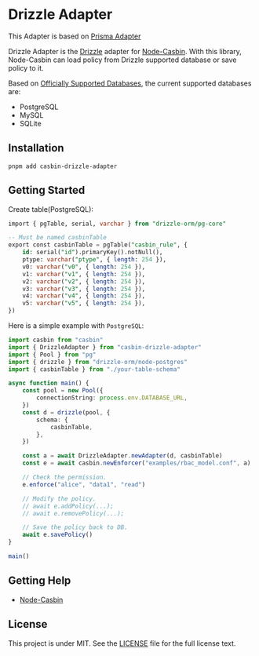 # Drizzle Adapter

This Adapter is based on [Prisma Adapter](https://github.com/node-casbin/prisma-adapter)

Drizzle Adapter is the [Drizzle](https://github.com/drizzle-team/drizzle-orm) adapter for [Node-Casbin](https://github.com/casbin/node-casbin). With this library, Node-Casbin can load policy from Drizzle supported database or save policy to it.

Based on [Officially Supported Databases](https://orm.drizzle.team/docs), the current supported databases are:

-   PostgreSQL
-   MySQL
-   SQLite

## Installation

```
pnpm add casbin-drizzle-adapter
```

## Getting Started

Create table(PostgreSQL):

```sql
import { pgTable, serial, varchar } from "drizzle-orm/pg-core"

-- Must be named casbinTable
export const casbinTable = pgTable("casbin_rule", {
    id: serial("id").primaryKey().notNull(),
    ptype: varchar("ptype", { length: 254 }),
    v0: varchar("v0", { length: 254 }),
    v1: varchar("v1", { length: 254 }),
    v2: varchar("v2", { length: 254 }),
    v3: varchar("v3", { length: 254 }),
    v4: varchar("v4", { length: 254 }),
    v5: varchar("v5", { length: 254 }),
})
```

Here is a simple example with `PostgreSQL`:

```ts
import casbin from "casbin"
import { DrizzleAdapter } from "casbin-drizzle-adapter"
import { Pool } from "pg"
import { drizzle } from "drizzle-orm/node-postgres"
import { casbinTable } from "./your-table-schema"

async function main() {
    const pool = new Pool({
        connectionString: process.env.DATABASE_URL,
    })
    const d = drizzle(pool, {
        schema: {
            casbinTable,
        },
    })

    const a = await DrizzleAdapter.newAdapter(d, casbinTable)
    const e = await casbin.newEnforcer("examples/rbac_model.conf", a)

    // Check the permission.
    e.enforce("alice", "data1", "read")

    // Modify the policy.
    // await e.addPolicy(...);
    // await e.removePolicy(...);

    // Save the policy back to DB.
    await e.savePolicy()
}

main()
```

## Getting Help

-   [Node-Casbin](https://github.com/casbin/node-casbin)

## License

This project is under MIT. See the [LICENSE](LICENSE) file for the full license text.
